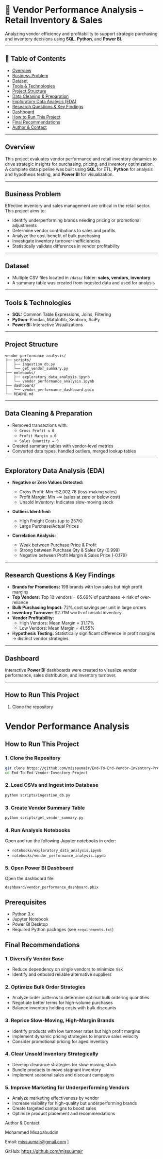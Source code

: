 # 🧾 Vendor Performance Analysis – Retail Inventory & Sales

Analyzing vendor efficiency and profitability to support strategic purchasing and inventory decisions using **SQL**, **Python**, and **Power BI**.

---

## 📌 Table of Contents
- [Overview](#overview)  
- [Business Problem](#business-problem)  
- [Dataset](#dataset)  
- [Tools & Technologies](#tools--technologies)  
- [Project Structure](#project-structure)  
- [Data Cleaning & Preparation](#data-cleaning--preparation)  
- [Exploratory Data Analysis (EDA)](#exploratory-data-analysis-eda)  
- [Research Questions & Key Findings](#research-questions--key-findings)  
- [Dashboard](#dashboard)  
- [How to Run This Project](#how-to-run-this-project)  
- [Final Recommendations](#final-recommendations)  
- [Author & Contact](#author--contact)  

---

## Overview
This project evaluates vendor performance and retail inventory dynamics to drive strategic insights for purchasing, pricing, and inventory optimization. A complete data pipeline was built using **SQL** for ETL, **Python** for analysis and hypothesis testing, and **Power BI** for visualization.

---

## Business Problem
Effective inventory and sales management are critical in the retail sector. This project aims to:

- Identify underperforming brands needing pricing or promotional adjustments  
- Determine vendor contributions to sales and profits  
- Analyze the cost-benefit of bulk purchasing  
- Investigate inventory turnover inefficiencies  
- Statistically validate differences in vendor profitability  

---

## Dataset
- Multiple CSV files located in `/data/` folder: **sales, vendors, inventory**  
- A summary table was created from ingested data and used for analysis  

---

## Tools & Technologies
- **SQL:** Common Table Expressions, Joins, Filtering  
- **Python:** Pandas, Matplotlib, Seaborn, SciPy  
- **Power BI:** Interactive Visualizations  

---

## Project Structure
```
vendor-performance-analysis/
├── scripts/
│   ├── ingestion_db.py
│   └── get_vendor_summary.py
├── notebooks/
│   ├── exploratory_data_analysis.ipynb
│   └── vendor_performance_analysis.ipynb
├── dashboard/
│   └── vendor_performance_dashboard.pbix
└── README.md
```



---

## Data Cleaning & Preparation
- Removed transactions with:  
  - `Gross Profit ≤ 0`  
  - `Profit Margin ≤ 0`  
  - `Sales Quantity = 0`  
- Created summary tables with vendor-level metrics  
- Converted data types, handled outliers, merged lookup tables  

---

## Exploratory Data Analysis (EDA)
- **Negative or Zero Values Detected:**  
  - Gross Profit: Min -52,002.78 (loss-making sales)  
  - Profit Margin: Min -∞ (sales at zero or below cost)  
  - Unsold Inventory: Indicates slow-moving stock  

- **Outliers Identified:**  
  - High Freight Costs (up to 257K)  
  - Large Purchase/Actual Prices  

- **Correlation Analysis:**  
  - Weak between Purchase Price & Profit  
  - Strong between Purchase Qty & Sales Qty (0.999)  
  - Negative between Profit Margin & Sales Price (-0.179)  

---

## Research Questions & Key Findings
- **Brands for Promotions:** 198 brands with low sales but high profit margins  
- **Top Vendors:** Top 10 vendors = 65.69% of purchases → risk of over-reliance  
- **Bulk Purchasing Impact:** 72% cost savings per unit in large orders  
- **Inventory Turnover:** $2.71M worth of unsold inventory  
- **Vendor Profitability:**  
  - High Vendors: Mean Margin = 31.17%  
  - Low Vendors: Mean Margin = 41.55%  
- **Hypothesis Testing:** Statistically significant difference in profit margins → distinct vendor strategies  

---

## Dashboard
Interactive **Power BI** dashboards were created to visualize vendor performance, sales distribution, and inventory turnover.  

---

## How to Run This Project
1. Clone the repository  
# Vendor Performance Analysis

## How to Run This Project

### 1. Clone the Repository
```bash
git clone https://github.com/missuumair/End-To-End-Vendor-Inventory-Project.git
cd End-To-End-Vendor-Inventory-Project
```

### 2. Load CSVs and Ingest into Database
```bash
python scripts/ingestion_db.py
```

### 3. Create Vendor Summary Table
```bash
python scripts/get_vendor_summary.py
```

### 4. Run Analysis Notebooks
Open and run the following Jupyter notebooks in order:
- `notebooks/exploratory_data_analysis.ipynb`
- `notebooks/vendor_performance_analysis.ipynb`

### 5. Open Power BI Dashboard
Open the dashboard file:
```
dashboard/vendor_performance_dashboard.pbix
```

## Prerequisites
- Python 3.x
- Jupyter Notebook
- Power BI Desktop
- Required Python packages (see `requirements.txt`)


## Final Recommendations

### 1. Diversify Vendor Base
- Reduce dependency on single vendors to minimize risk
- Identify and onboard reliable alternative suppliers

### 2. Optimize Bulk Order Strategies
- Analyze order patterns to determine optimal bulk ordering quantities
- Negotiate better terms for high-volume purchases
- Balance inventory holding costs with bulk discounts

### 3. Reprice Slow-Moving, High-Margin Brands
- Identify products with low turnover rates but high profit margins
- Implement dynamic pricing strategies to improve sales velocity
- Consider promotional pricing for aged inventory

### 4. Clear Unsold Inventory Strategically
- Develop clearance strategies for slow-moving stock
- Bundle products to move stagnant inventory
- Implement seasonal sales and discount campaigns

### 5. Improve Marketing for Underperforming Vendors
- Analyze marketing effectiveness by vendor
- Increase visibility for high-quality but underperforming brands
- Create targeted campaigns to boost sales
- Optimize product placement and recommendations


Author & Contact

Mohammed Misabahuddin

Email: missuumair@gmail.com
]

GitHub: https://github.com/missuumair
